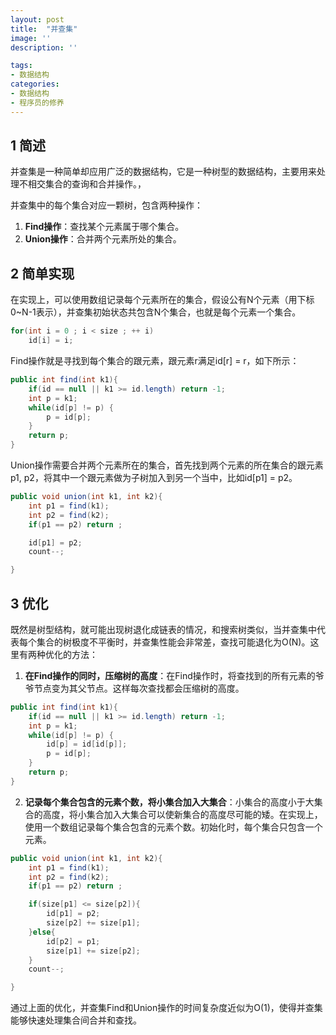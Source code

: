 ```yaml
---
layout: post
title:  "并查集"
image: ''
description: ''

tags:
- 数据结构
categories:
- 数据结构
- 程序员的修养
---
```

## **1 简述**
并查集是一种简单却应用广泛的数据结构，它是一种树型的数据结构，主要用来处理不相交集合的查询和合并操作。，

并查集中的每个集合对应一颗树，包含两种操作：
1. **Find操作**：查找某个元素属于哪个集合。
2. **Union操作**：合并两个元素所处的集合。

## **2 简单实现**
在实现上，可以使用数组记录每个元素所在的集合，假设公有N个元素（用下标0~N-1表示），并查集初始状态共包含N个集合，也就是每个元素一个集合。
```java
for(int i = 0 ; i < size ; ++ i)
    id[i] = i;
```

Find操作就是寻找到每个集合的跟元素，跟元素r满足id[r] = r，如下所示：

```java
public int find(int k1){
    if(id == null || k1 >= id.length) return -1;
    int p = k1;
    while(id[p] != p) {
        p = id[p];
    }
    return p;
}
```
Union操作需要合并两个元素所在的集合，首先找到两个元素的所在集合的跟元素p1, p2，将其中一个跟元素做为子树加入到另一个当中，比如id[p1] = p2。

```java
public void union(int k1, int k2){
    int p1 = find(k1);
    int p2 = find(k2);
    if(p1 == p2) return ;

    id[p1] = p2;
    count--;

}
```

## **3 优化**
既然是树型结构，就可能出现树退化成链表的情况，和搜索树类似，当并查集中代表每个集合的树极度不平衡时，并查集性能会非常差，查找可能退化为O(N)。这里有两种优化的方法：

1. **在Find操作的同时，压缩树的高度**：在Find操作时，将查找到的所有元素的爷爷节点变为其父节点。这样每次查找都会压缩树的高度。
```java
public int find(int k1){
    if(id == null || k1 >= id.length) return -1;
    int p = k1;
    while(id[p] != p) {
        id[p] = id[id[p]];
        p = id[p];
    }
    return p;
}
```
2. **记录每个集合包含的元素个数，将小集合加入大集合**：小集合的高度小于大集合的高度，将小集合加入大集合可以使新集合的高度尽可能的矮。在实现上，使用一个数组记录每个集合包含的元素个数。初始化时，每个集合只包含一个元素。
```java
public void union(int k1, int k2){
    int p1 = find(k1);
    int p2 = find(k2);
    if(p1 == p2) return ;

    if(size[p1] <= size[p2]){
        id[p1] = p2;
        size[p2] += size[p1];
    }else{
        id[p2] = p1;
        size[p1] += size[p2];
    }
    count--;

}
```
通过上面的优化，并查集Find和Union操作的时间复杂度近似为O(1)，使得并查集能够快速处理集合间合并和查找。